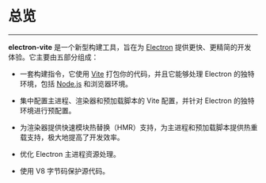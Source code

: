 # 总览
---
**electron-vite** 是一个新型构建工具，旨在为 [Electron](https://www.electronjs.org/) 提供更快、更精简的开发体验。它主要由五部分组成：

- 一套构建指令，它使用 [Vite](https://cn.vitejs.dev/) 打包你的代码，并且它能够处理 Electron 的独特环境，包括 [Node.js](https://nodejs.org/) 和浏览器环境。
  
- 集中配置主进程、渲染器和预加载脚本的 Vite 配置，并针对 Electron 的独特环境进行预配置。
  
- 为渲染器提供快速模块热替换（HMR）支持，为主进程和预加载脚本提供热重载支持，极大地提高了开发效率。
  
- 优化 Electron 主进程资源处理。
  
- 使用 V8 字节码保护源代码。
  
